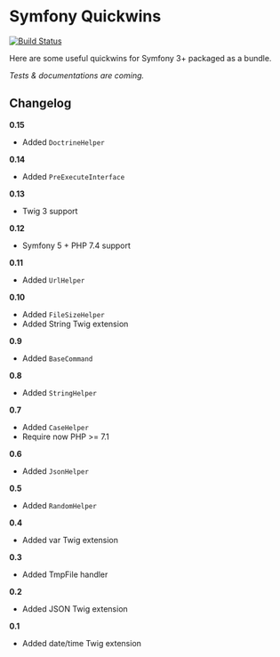 Symfony Quickwins
=================

[![Build Status](https://travis-ci.org/sylvaindeloux/symfony-quickwins.svg?branch=master)](https://travis-ci.org/sylvaindeloux/symfony-quickwins)

Here are some useful quickwins for Symfony 3+ packaged as a bundle.

*Tests & documentations are coming.*

Changelog
---------

**0.15**

* Added `DoctrineHelper`

**0.14**

* Added `PreExecuteInterface`

**0.13**

* Twig 3 support

**0.12**

* Symfony 5 + PHP 7.4 support

**0.11**

* Added `UrlHelper`

**0.10**

* Added `FileSizeHelper`
* Added String Twig extension

**0.9**

* Added `BaseCommand`

**0.8**

* Added `StringHelper`

**0.7**

* Added `CaseHelper`
* Require now PHP >= 7.1

**0.6**

* Added `JsonHelper`

**0.5**

* Added `RandomHelper`

**0.4**

* Added var Twig extension

**0.3**

* Added TmpFile handler

**0.2**

* Added JSON Twig extension

**0.1**

* Added date/time Twig extension

